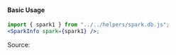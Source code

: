 #### Basic Usage

```jsx
import { spark1 } from "../../helpers/spark.db.js";
<SparkInfo spark={spark1} />;
```

Source:

```js { "file": "./SparkInfo.js" }
```

